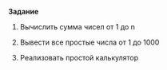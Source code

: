 **Задание**
1) Вычислить сумма чисел от 1 до n

2) Вывести все простые числа от 1 до 1000

3) Реализовать простой калькулятор

